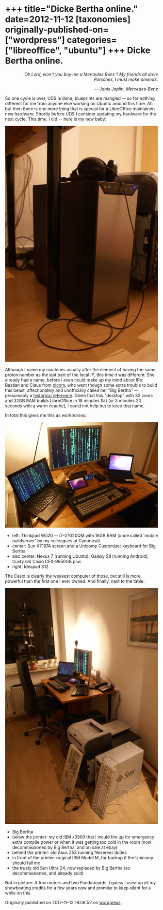 +++
title="Dicke Bertha online."
date=2012-11-12
[taxonomies]
originally-published-on=["wordpress"]
categories=["libreoffice", "ubuntu"]
+++
Dicke Bertha online.
====================

<p style="text-align:right;"><em>Oh Lord, won't you buy me a Mercedes Benz ?</em>
<em> My friends all drive Porsches, I must make amends.</em></p>
<p style="text-align:right;"><em>-- Janis Joplin, Mercedes-Benz</em></p>
So one cycle is over, UDS is done, blueprints are mangled -- so far nothing different for me from anyone else working on Ubuntu around this time. Ah, but then there is one more thing that is special for a LibreOffice maintainer: new hardware. Shortly before UDS I consider updating my hardware for the next cycle. This time, I did -- here is my new baby:

<a href="/static/img/wp/2012/11/bertha2.jpg"><img class="aligncenter size-full wp-image-228" title="Dicke Bertha" alt="" src="/static/img/wp/2012/11/bertha2.jpg" height="775" width="519" /></a>

Although I name my machines usually after the element of having the same proton number as the last part of the local IP, this time it was different: She already had a name, before I even could make up my mind about IPs: Bastian and Claus from <a href="http://www.picom.eu/">picom</a>, who went though some extra trouble to build this beast, affectionately and unofficially called her "Big Bertha" -- presumably a <a href="http://en.wikipedia.org/wiki/Big_Bertha_%28howitzer%29">historical reference</a>. Given that this "desktop" with 32 cores and 32GB RAM builds LibreOffice in 18 minutes flat (or 3 minutes 20 seconds with a warm ccache), I could not help but to keep that name.

In total this gives me this as workhorses:

<a href="/static/img/wp/2012/11/desk.jpg"><img class="aligncenter size-full wp-image-229" title="... workhorses ..." alt="" src="/static/img/wp/2012/11/desk.jpg" height="347" width="519" /></a>
<ul>
	<li>left: Thinkpad W520 -- i7-27020QM with 16GB RAM (once called 'mobile buildserver' by my colleagues at Canonical)</li>
	<li>center: Sun X7197A screen and a Unicomp Customizer keyboard for Big Bertha</li>
	<li>also center: Nexus 7 (running Ubuntu), Galaxy SII (running Android), trusty old Casio CFX-9850GB plus</li>
	<li>right: Ideapad S12</li>
</ul>
The Casio is clearly the weakest computer of those, but still is more powerful than the first one I ever owned. And finally, next to the table:

<a href="/static/img/wp/2012/11/all2.jpg"><img class="aligncenter size-full wp-image-230" title="... and the old stuff." alt="" src="/static/img/wp/2012/11/all2.jpg" height="775" width="519" /></a>
<ul>
	<li>Big Bertha</li>
	<li>below the printer: my old IBM x3800 that I would fire up for emergency extra compile power or when it was getting too cold in the room (now decommissioned by Big Bertha, and on sale at ebay)</li>
	<li>behind the printer: old Asus Z53 running fileserver duties</li>
	<li>in front of the printer: original IBM Model M, for backup if the Unicomp should fail me</li>
	<li>the trusty old Sun Ultra 24, now replaced by Big Bertha (so decommissioned, and already sold)</li>
</ul>
Not in picture: A few routers and two Pandaboards. I guess I used up all my showboating credits for a few years now and promise to keep silent for a while on this.

Originally published on 2012-11-12 19:08:52 on [wordpress](https://skyfromme.wordpress.com/2012/11/12/dicke-bertha-online/).

